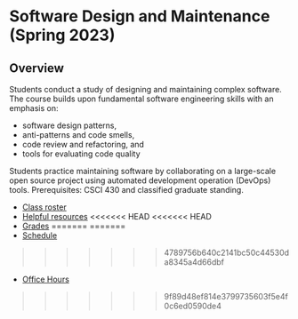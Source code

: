 # Software Design and Maintenance (Spring 2023)

## Overview

Students conduct a study of designing and maintaining complex software. The course builds upon fundamental software engineering skills with an emphasis on:

- software design patterns,
- anti-patterns and code smells,
- code review and refactoring, and
- tools for evaluating code quality

Students practice maintaining software by collaborating on a large-scale open source project using automated development operation (DevOps) tools. Prerequisites: CSCI 430 and classified graduate standing.

- [Class roster](roster.md)
- [Helpful resources](resources.md)
<<<<<<< HEAD
<<<<<<< HEAD
- [Grades](grades.md)
=======
=======
- [Schedule](schedule.md)
>>>>>>> 4789756b640c2141bc50c44530da8345a4d66dbf
- [Office Hours](office_hours.md)
>>>>>>> 9f89d48ef814e3799735603f5e4f0c6ed0590de4
